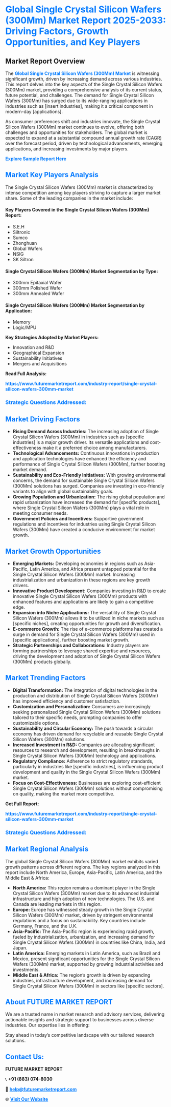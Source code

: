 <h1 style="color: #007BFF;">Global Single Crystal Silicon Wafers (300Mm) Market Report 2025-2033: Driving Factors, Growth Opportunities, and Key Players</h1>

<section id="overview">
<h2>Market Report Overview</h2>
<p>The <a href="https://www.futuremarketreport.com/industry-report/single-crystal-silicon-wafers-300mm-market" style="color: #007BFF; text-decoration: none;"><strong>Global Single Crystal Silicon Wafers (300Mm) Market</strong></a> is witnessing significant growth, driven by increasing demand across various industries. This report delves into the key aspects of the Single Crystal Silicon Wafers (300Mm) market, providing a comprehensive analysis of its current status, future potential, and challenges. The demand for Single Crystal Silicon Wafers (300Mm) has surged due to its wide-ranging applications in industries such as [insert industries], making it a critical component in modern-day [applications].</p>
<p>As consumer preferences shift and industries innovate, the Single Crystal Silicon Wafers (300Mm) market continues to evolve, offering both challenges and opportunities for stakeholders. The global market is expected to expand at a substantial compound annual growth rate (CAGR) over the forecast period, driven by technological advancements, emerging applications, and increasing investments by major players.</p>
</section>

<section id="overview">
<p><a href="https://www.futuremarketreport.com/request-sample/reportId=81461" style="color: #007BFF; text-decoration: none;"><strong>Explore Sample Report Here</strong></a></p>
</section>

<section id="key-players">
<h2 style="color: #007BFF;">Market Key Players Analysis</h2>
<p>The Single Crystal Silicon Wafers (300Mm) market is characterized by intense competition among key players striving to capture a larger market share. Some of the leading companies in the market include:</p>
<h4>Key Players Covered in the Single Crystal Silicon Wafers (300Mm) Report:</h4>
<ul><li>S.E.H</li><li>Siltronic</li><li>Sumco</li><li>Zhonghuan</li><li>Global Wafers</li><li>NSIG</li><li>SK Siltron</li></ul>
<h4>Single Crystal Silicon Wafers (300Mm) Market Segmentation by Type:</h4>
<ul><li>300mm Epitaxial Wafer</li><li>300mm Polished Wafer</li><li>300mm Annealed Wafer</li></ul>

<h4>Single Crystal Silicon Wafers (300Mm) Market Segmentation by Application:</h4>
<ul><li>Memory</li><li>Logic/MPU</li></ul>
<p><strong>Key Strategies Adopted by Market Players:</strong></p>
<ul>
<li>Innovation and R&D</li>
<li>Geographical Expansion</li>
<li>Sustainability Initiatives</li>
<li>Mergers and Acquisitions</li>
</ul>
</section>

<section>
<p><strong>Read Full Analysis: </strong></p><a href="https://www.futuremarketreport.com/industry-report/single-crystal-silicon-wafers-300mm-market" style="color: #007BFF; text-decoration: none;"><strong>https://www.futuremarketreport.com/industry-report/single-crystal-silicon-wafers-300mm-market</strong></a>
<h3 style="color: #007BFF;">Strategic Questions Addressed:</h3>
</section>

<section id="driving-factors">
<h2 style="color: #007BFF;">Market Driving Factors</h2>
<ul>
<li><strong>Rising Demand Across Industries:</strong> The increasing adoption of Single Crystal Silicon Wafers (300Mm) in industries such as [specific industries] is a major growth driver. Its versatile applications and cost-effectiveness make it a preferred choice among manufacturers.</li>
<li><strong>Technological Advancements:</strong> Continuous innovations in production and application technologies have enhanced the efficiency and performance of Single Crystal Silicon Wafers (300Mm), further boosting market demand.</li>
<li><strong>Sustainability and Eco-Friendly Initiatives:</strong> With growing environmental concerns, the demand for sustainable Single Crystal Silicon Wafers (300Mm) solutions has surged. Companies are investing in eco-friendly variants to align with global sustainability goals.</li>
<li><strong>Growing Population and Urbanization:</strong> The rising global population and rapid urbanization have increased the demand for [specific products], where Single Crystal Silicon Wafers (300Mm) plays a vital role in meeting consumer needs.</li>
<li><strong>Government Policies and Incentives:</strong> Supportive government regulations and incentives for industries using Single Crystal Silicon Wafers (300Mm) have created a conducive environment for market growth.</li>
</ul>
</section>

<section id="growth-opportunities">
<h2 style="color: #007BFF;">Market Growth Opportunities</h2>
<ul>
<li><strong>Emerging Markets:</strong> Developing economies in regions such as Asia-Pacific, Latin America, and Africa present untapped potential for the Single Crystal Silicon Wafers (300Mm) market. Increasing industrialization and urbanization in these regions are key growth drivers.</li>
<li><strong>Innovative Product Development:</strong> Companies investing in R&D to create innovative Single Crystal Silicon Wafers (300Mm) products with enhanced features and applications are likely to gain a competitive edge.</li>
<li><strong>Expansion into Niche Applications:</strong> The versatility of Single Crystal Silicon Wafers (300Mm) allows it to be utilized in niche markets such as [specific niches], creating opportunities for growth and diversification.</li>
<li><strong>E-commerce Growth:</strong> The rise of e-commerce platforms has created a surge in demand for Single Crystal Silicon Wafers (300Mm) used in [specific applications], further boosting market growth.</li>
<li><strong>Strategic Partnerships and Collaborations:</strong> Industry players are forming partnerships to leverage shared expertise and resources, driving the development and adoption of Single Crystal Silicon Wafers (300Mm) products globally.</li>
</ul>
</section>

<section id="trending-factors">
<h2 style="color: #007BFF;">Market Trending Factors</h2>
<ul>
<li><strong>Digital Transformation:</strong> The integration of digital technologies in the production and distribution of Single Crystal Silicon Wafers (300Mm) has improved efficiency and customer satisfaction.</li>
<li><strong>Customization and Personalization:</strong> Consumers are increasingly seeking personalized Single Crystal Silicon Wafers (300Mm) solutions tailored to their specific needs, prompting companies to offer customizable options.</li>
<li><strong>Sustainability and Circular Economy:</strong> The push towards a circular economy has driven demand for recyclable and reusable Single Crystal Silicon Wafers (300Mm) solutions.</li>
<li><strong>Increased Investment in R&D:</strong> Companies are allocating significant resources to research and development, resulting in breakthroughs in Single Crystal Silicon Wafers (300Mm) technology and applications.</li>
<li><strong>Regulatory Compliance:</strong> Adherence to strict regulatory standards, particularly in industries like [specific industries], is influencing product development and quality in the Single Crystal Silicon Wafers (300Mm) market.</li>
<li><strong>Focus on Cost-Effectiveness:</strong> Businesses are exploring cost-efficient Single Crystal Silicon Wafers (300Mm) solutions without compromising on quality, making the market more competitive.</li>
</ul>
</section>

<section>
<p><strong>Get Full Report: </strong></p><a href="https://www.futuremarketreport.com/industry-report/single-crystal-silicon-wafers-300mm-market" style="color: #007BFF; text-decoration: none;"><strong>https://www.futuremarketreport.com/industry-report/single-crystal-silicon-wafers-300mm-market</strong></a>
<h3 style="color: #007BFF;">Strategic Questions Addressed:</h3>
</section>


<section id="regional-analysis">
<h2 style="color: #007BFF;">Market Regional Analysis</h2>
<p>The global Single Crystal Silicon Wafers (300Mm) market exhibits varied growth patterns across different regions. The key regions analyzed in this report include North America, Europe, Asia-Pacific, Latin America, and the Middle East & Africa:</p>
<ul>
<li><strong>North America:</strong> This region remains a dominant player in the Single Crystal Silicon Wafers (300Mm) market due to its advanced industrial infrastructure and high adoption of new technologies. The U.S. and Canada are leading markets in this region.</li>
<li><strong>Europe:</strong> Europe has witnessed steady growth in the Single Crystal Silicon Wafers (300Mm) market, driven by stringent environmental regulations and a focus on sustainability. Key countries include Germany, France, and the U.K.</li>
<li><strong>Asia-Pacific:</strong> The Asia-Pacific region is experiencing rapid growth, fueled by industrialization, urbanization, and increasing demand for Single Crystal Silicon Wafers (300Mm) in countries like China, India, and Japan.</li>
<li><strong>Latin America:</strong> Emerging markets in Latin America, such as Brazil and Mexico, present significant opportunities for the Single Crystal Silicon Wafers (300Mm) market, supported by growing industrial activities and investments.</li>
<li><strong>Middle East & Africa:</strong> The region’s growth is driven by expanding industries, infrastructure development, and increasing demand for Single Crystal Silicon Wafers (300Mm) in sectors like [specific sectors].</li>
</ul>
</section>

<footer>
<h2 style="color: #007BFF;">About FUTURE MARKET REPORT</h2>
<p>We are a trusted name in market research and advisory services, delivering actionable insights and strategic support to businesses across diverse industries. Our expertise lies in offering:</p>

<p>Stay ahead in today’s competitive landscape with our tailored research solutions.</p>

<h2 style="color: #007BFF;">Contact Us:</h2>
<p><strong>FUTURE MARKET REPORT</strong></p>
<p>📞 <strong>+91 (883) 074-8030</strong></p>
<p>📧 <strong><a href="mailto:help@futuremarketreport.com" style="color: #007BFF;">help@futuremarketreport.com</a></strong></p>
<p>🌐 <strong><a href="https://www.futuremarketreport.com/" style="color: #007BFF;">Visit Our Website</a></strong></p>
</footer>